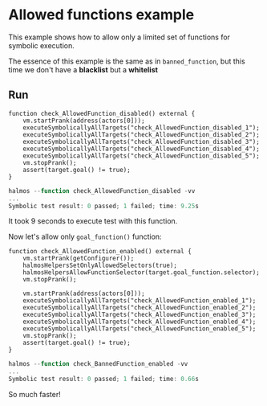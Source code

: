 # Allowed functions example
This example shows how to allow only a limited set of functions for symbolic execution.

The essence of this example is the same as in `banned_function`, but this time we don't have a **blacklist** but a **whitelist**

## Run
```solidity
function check_AllowedFunction_disabled() external {
    vm.startPrank(address(actors[0]));
    executeSymbolicallyAllTargets("check_AllowedFunction_disabled_1");
    executeSymbolicallyAllTargets("check_AllowedFunction_disabled_2");
    executeSymbolicallyAllTargets("check_AllowedFunction_disabled_3");
    executeSymbolicallyAllTargets("check_AllowedFunction_disabled_4");
    executeSymbolicallyAllTargets("check_AllowedFunction_disabled_5");
    vm.stopPrank();
    assert(target.goal() != true);
}
```
```javascript
halmos --function check_AllowedFunction_disabled -vv
...
Symbolic test result: 0 passed; 1 failed; time: 9.25s
```
It took 9 seconds to execute test with this function.

Now let's allow only `goal_function()` function:
```solidity
function check_AllowedFunction_enabled() external {
    vm.startPrank(getConfigurer());
    halmosHelpersSetOnlyAllowedSelectors(true);
    halmosHelpersAllowFunctionSelector(target.goal_function.selector);
    vm.stopPrank();

    vm.startPrank(address(actors[0]));
    executeSymbolicallyAllTargets("check_AllowedFunction_enabled_1");
    executeSymbolicallyAllTargets("check_AllowedFunction_enabled_2");
    executeSymbolicallyAllTargets("check_AllowedFunction_enabled_3");
    executeSymbolicallyAllTargets("check_AllowedFunction_enabled_4");
    executeSymbolicallyAllTargets("check_AllowedFunction_enabled_5");
    vm.stopPrank();
    assert(target.goal() != true);
}
```
```javascript
halmos --function check_BannedFunction_enabled -vv
...
Symbolic test result: 0 passed; 1 failed; time: 0.66s
```
So much faster!